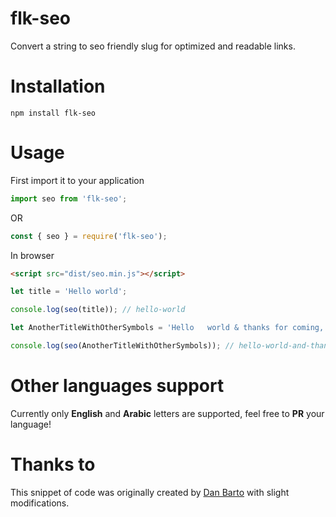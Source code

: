 # flk-seo

Convert a string to seo friendly slug for optimized and readable links.

# Installation

`npm install flk-seo`


# Usage

First import it to your application

```js
import seo from 'flk-seo';
```
OR 

```js
const { seo } = require('flk-seo');
```

In browser

```html
<script src="dist/seo.min.js"></script>
```


```js
let title = 'Hello world';

console.log(seo(title)); // hello-world

let AnotherTitleWithOtherSymbols = 'Hello   world & thanks for coming, take these $20.25 as a gift for you.';

console.log(seo(AnotherTitleWithOtherSymbols)); // hello-world-and-thanks-for-coming-take-these-2025-as-a-gift-for-you
```


# Other languages support

Currently only **English** and **Arabic** letters are supported, feel free to **PR** your language!

# Thanks to

This snippet of code was originally created by [Dan Barto](https://stackoverflow.com/a/48000411/3380387) with slight modifications.